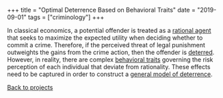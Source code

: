 +++
title = "Optimal Deterrence Based on Behavioral Traits"
date = "2019-09-01"
tags = ["criminology"]
+++

In classical economics, a potential offender is treated as a [rational agent](https://en.wikipedia.org/wiki/Rational_choice_theory) that seeks to maximize the expected utility when deciding whether to commit a crime. Therefore, if the perceived threat of legal punishment outweights the gains from the crime action, then the offender is [deterred](https://en.wikipedia.org/wiki/Deterrence_(penology)). However, in reality, there are complex [behavioral traits](https://en.wikipedia.org/wiki/Prospect_theory) governing the risk perception of each individual that deviate from rationality. These effects need to be captured in order to construct a [general model of deterrence](https://papers.ssrn.com/sol3/papers.cfm?abstract_id=3457220).

<!--more-->

[Back to projects](/post)